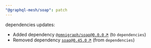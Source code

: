 ```yaml
---
"@graphql-mesh/soap": patch
---
```

dependencies updates:
  - Added dependency [`@omnigraph/soap@0.0.0` ↗︎](https://www.npmjs.com/package/@omnigraph/soap/v/0.0.0) (to `dependencies`)
  - Removed dependency [`soap@0.45.0` ↗︎](https://www.npmjs.com/package/soap/v/0.45.0) (from `dependencies`)
